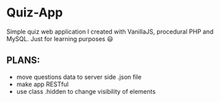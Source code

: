 # Quiz-App
Simple quiz web application I created with VanillaJS, procedural PHP and MySQL. Just for learning purposes :smiley:


## PLANS:
* move questions data to server side .json file
* make app RESTful
* use class .hidden to change visibility of elements
